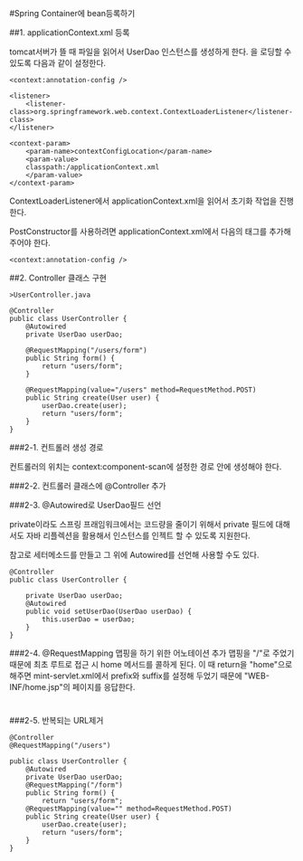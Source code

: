 #Spring Container에 bean등록하기

##1. applicationContext.xml 등록

tomcat서버가 뜰 때 파일을 읽어서 UserDao 인스턴스를 생성하게 한다. 을 로딩할 수 있도록 다음과 같이 설정한다.

    <context:annotation-config />

    <listener>
        <listener-class>org.springframework.web.context.ContextLoaderListener</listener-class>
    </listener>

    <context-param>
        <param-name>contextConfigLocation</param-name>
        <param-value>
        classpath:/applicationContext.xml
        </param-value>
    </context-param>

ContextLoaderListener에서 applicationContext.xml을 읽어서 초기화 작업을 진행한다.

PostConstructor를 사용하려면 applicationContext.xml에서 다음의 태그를 추가해주어야 한다.

`<context:annotation-config />`

##2. Controller 클래스 구현

`>UserController.java`

    @Controller
    public class UserController {
        @Autowired
        private UserDao userDao;

        @RequestMapping("/users/form")
        public String form() {
            return "users/form";
        }

        @RequestMapping(value="/users" method=RequestMethod.POST)
        public String create(User user) {
            userDao.create(user);
            return "users/form";
        }
    }

###2-1. 컨트롤러 생성 경로

컨트롤러의 위치는 context:component-scan에 설정한 경로 안에 생성해야 한다.

###2-2. 컨트롤러 클래스에 @Controller 추가

###2-3. @Autowired로 UserDao필드 선언

private이라도 스프링 프래임워크에서는 코드량을 줄이기 위해서 private 필드에 대해서도 자바 리플렉션을 활용해서 인스턴스를 인젝트 할 수 있도록 지원한다.

참고로 세터메소드를 만들고 그 위에  Autowired를 선언해 사용할 수도 있다. 

    @Controller
    public class UserController {
        
        private UserDao userDao;
        @Autowired
        public void setUserDao(UserDao userDao) {
            this.userDao = userDao;
        }
    }

###2-4. @RequestMapping 맵핑을 하기 위한 어노테이션 추가
맵핑을 "/"로 주었기 때문에 최초 루트로 접근 시 home 메서드를 콜하게 된다. 이 때 return을 "home"으로 해주면 mint-servlet.xml에서 prefix와 suffix를 설정해 두었기 때문에 "WEB-INF/home.jsp"의 페이지를 응답한다.
# 

###2-5. 반복되는 URL제거

    @Controller
    @RequestMapping("/users")

    public class UserController {
        @Autowired
        private UserDao userDao;
        @RequestMapping("/form")
        public String form() {
            return "users/form";
        @RequestMapping(value="" method=RequestMethod.POST)
        public String create(User user) {
            userDao.create(user);
            return "users/form";
        }
    }